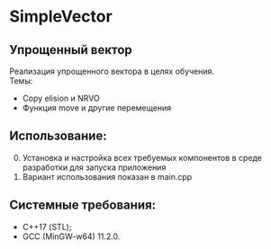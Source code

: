 # SimpleVector
## Упрощенный вектор 
Реализация упрощенного вектора в целях обучения.  
Темы:
* Copy elision и NRVO
* Функция move и другие перемещения

## Использование:
0. Установка и настройка всех требуемых компонентов в среде разработки для запуска приложения
1. Вариант использования показан в main.cpp

## Cистемные требования:
- С++17 (STL);
- GCC (MinGW-w64) 11.2.0.
    

